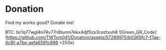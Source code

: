 # Donation
Find my works good? Donate me!

BTC: bc1q77wgl4n74v77n8tunm7ekx4djf5zs3ceztxuh8
![Green_QR_Code](https://github.com/TWTom041/Donation/assets/57289975/b0265fc7-f7ae-4c8f-a7be-aefa6591c898 =250x)
